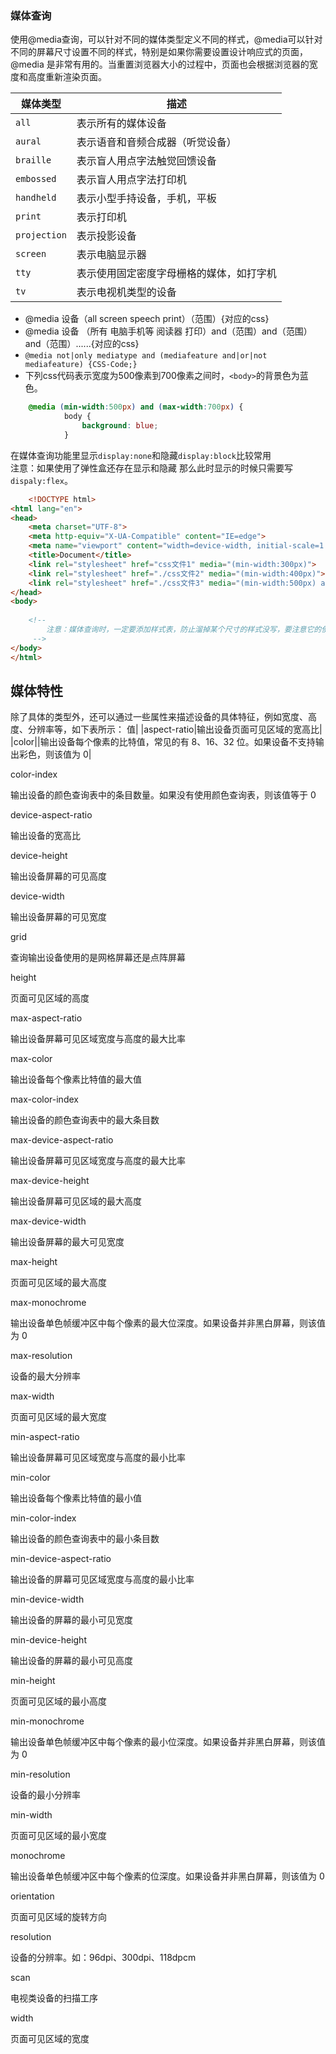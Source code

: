 ### 媒体查询
使用@media查询，可以针对不同的媒体类型定义不同的样式，@media可以针对不同的屏幕尺寸设置不同的样式，特别是如果你需要设置设计响应式的页面，@media 是非常有用的。当重置浏览器大小的过程中，页面也会根据浏览器的宽度和高度重新渲染页面。

| 媒体类型     | 描述                                     |
| ------------ | ---------------------------------------- |
| `all`        | 表示所有的媒体设备                       |
| `aural`      | 表示语音和音频合成器（听觉设备）         |
| `braille`    | 表示盲人用点字法触觉回馈设备             |
| `embossed`   | 表示盲人用点字法打印机                   |
| `handheld`   | 表示小型手持设备，手机，平板             |
| `print`      | 表示打印机                               |
| `projection` | 表示投影设备                             |
| `screen`     | 表示电脑显示器                           |
| `tty`        | 表示使用固定密度字母栅格的媒体，如打字机 |
| `tv`         | 表示电视机类型的设备                                         |

- @media 设备（all screen speech print）（范围）{对应的css}
- @media 设备 （所有 电脑手机等 阅读器 打印）and（范围）and（范围）and（范围）......{对应的css}
- `@media not|only mediatype and (mediafeature and|or|not mediafeature) {CSS-Code;}`
- 下列css代码表示宽度为500像素到700像素之间时，`<body>`的背景色为蓝色。
```css
	@media (min-width:500px) and (max-width:700px) {
            body {
                background: blue;
            }
```

在媒体查询功能里显示`display:none`和隐藏`display:block`比较常用   
注意：如果使用了弹性盒还存在显示和隐藏  那么此时显示的时候只需要写`dispaly:flex`。



```html
	<!DOCTYPE html>
<html lang="en">
<head>
    <meta charset="UTF-8">
    <meta http-equiv="X-UA-Compatible" content="IE=edge">
    <meta name="viewport" content="width=device-width, initial-scale=1.0">
    <title>Document</title>
    <link rel="stylesheet" href="css文件1" media="(min-width:300px)">
    <link rel="stylesheet" href="./css文件2" media="(min-width:400px)">
    <link rel="stylesheet" href="./css文件3" media="(min-width:500px) and (max-width:700px)">
</head>
<body>
    
    <!-- 
        注意：媒体查询时，一定要添加样式表，防止溜掉某个尺寸的样式没写，要注意它的使用顺序，书写时元素的属性值要从小向大写。
     -->
</body>
</html>
```


## 媒体特性
除了具体的类型外，还可以通过一些属性来描述设备的具体特征，例如宽度、高度、分辨率等，如下表所示：
值|
|aspect-ratio|输出设备页面可见区域的宽高比|
|color||输出设备每个像素的比特值，常见的有 8、16、32 位。如果设备不支持输出彩色，则该值为 0|

color-index

输出设备的颜色查询表中的条目数量。如果没有使用颜色查询表，则该值等于 0

device-aspect-ratio

输出设备的宽高比

device-height

输出设备屏幕的可见高度

device-width

输出设备屏幕的可见宽度

grid

查询输出设备使用的是网格屏幕还是点阵屏幕

height

页面可见区域的高度

max-aspect-ratio

输出设备屏幕可见区域宽度与高度的最大比率

max-color

输出设备每个像素比特值的最大值

max-color-index

输出设备的颜色查询表中的最大条目数

max-device-aspect-ratio

输出设备屏幕可见区域宽度与高度的最大比率

max-device-height

输出设备屏幕可见区域的最大高度

max-device-width

输出设备屏幕的最大可见宽度

max-height

页面可见区域的最大高度

max-monochrome

输出设备单色帧缓冲区中每个像素的最大位深度。如果设备并非黑白屏幕，则该值为 0

max-resolution

设备的最大分辨率

max-width

页面可见区域的最大宽度

min-aspect-ratio

输出设备屏幕可见区域宽度与高度的最小比率

min-color

输出设备每个像素比特值的最小值

min-color-index

输出设备的颜色查询表中的最小条目数

min-device-aspect-ratio

输出设备的屏幕可见区域宽度与高度的最小比率

min-device-width

输出设备的屏幕的最小可见宽度

min-device-height

输出设备的屏幕的最小可见高度

min-height

页面可见区域的最小高度

min-monochrome

输出设备单色帧缓冲区中每个像素的最小位深度。如果设备并非黑白屏幕，则该值为 0

min-resolution

设备的最小分辨率

min-width

页面可见区域的最小宽度

monochrome

输出设备单色帧缓冲区中每个像素的位深度。如果设备并非黑白屏幕，则该值为 0

orientation

页面可见区域的旋转方向

resolution

设备的分辨率。如：96dpi、300dpi、118dpcm

scan

电视类设备的扫描工序

width

页面可见区域的宽度